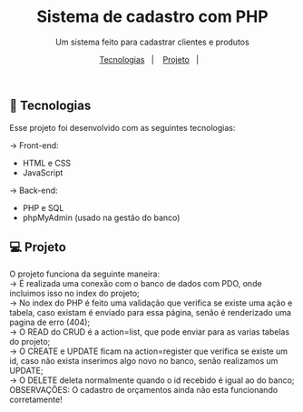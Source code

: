 <h1 align="center"> Sistema de cadastro com PHP </h1>

<p align="center">
Um sistema feito para cadastrar clientes e produtos
</p>

<p align="center">
  <a href="#-tecnologias">Tecnologias</a>&nbsp;&nbsp;&nbsp;|&nbsp;&nbsp;&nbsp;
  <a href="#-projeto">Projeto</a>&nbsp;&nbsp;&nbsp;|&nbsp;&nbsp;&nbsp;
</p>

<br>

## 🚀 Tecnologias

Esse projeto foi desenvolvido com as seguintes tecnologias:

-> Front-end:

- HTML e CSS
- JavaScript

-> Back-end:

- PHP e SQL
- phpMyAdmin (usado na gestão do banco)

## 💻 Projeto

O projeto funciona da seguinte maneira:
<br>
-> É realizada uma conexão com o banco de dados com PDO, onde incluimos isso no index do projeto;
<br>
-> No index do PHP é feito uma validação que verifica se existe uma ação e tabela, caso existam é enviado para essa página, senão é renderizado uma pagina de erro (404);
<br>
-> O READ do CRUD é a action=list, que pode enviar para as varias tabelas do projeto;
<br>
-> O CREATE e UPDATE ficam na action=register que verifica se existe um id, caso não exista inserimos algo novo no banco, senão realizamos um UPDATE;
<br>
-> O DELETE deleta normalmente quando o id recebido é igual ao do banco;
<br>
OBSERVAÇÕES: O cadastro de orçamentos ainda não esta funcionando corretamente!
